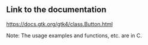 ## Link to the documentation

<https://docs.gtk.org/gtk4/class.Button.html>

Note: The usage examples and functions, etc. are in C.
